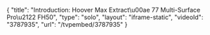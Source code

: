 {
    "title": "Introduction: Hoover Max Extract\u00ae 77 Multi-Surface Pro\u2122 FH50",
    "type": "solo",
    "layout": "iframe-static",
    "videoId": "3787935",
    "url": "\/tvpembed\/3787935"
}